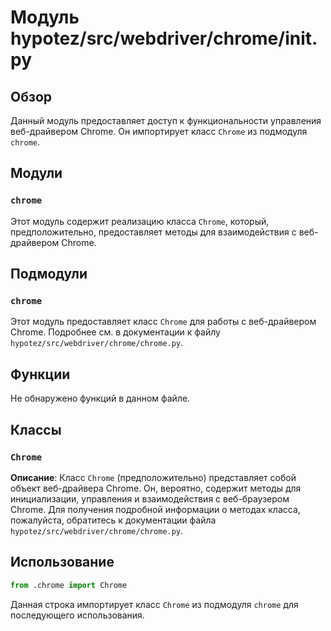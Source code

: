 # Модуль hypotez/src/webdriver/chrome/__init__.py

## Обзор

Данный модуль предоставляет доступ к функциональности управления веб-драйвером Chrome. Он импортирует класс `Chrome` из подмодуля `chrome`.


## Модули

### `chrome`

Этот модуль содержит реализацию класса `Chrome`, который, предположительно, предоставляет методы для взаимодействия с веб-драйвером Chrome.


## Подмодули

### `chrome`

Этот модуль предоставляет класс `Chrome` для работы с веб-драйвером Chrome. Подробнее см. в документации к файлу `hypotez/src/webdriver/chrome/chrome.py`.


## Функции

Не обнаружено функций в данном файле.


## Классы

### `Chrome`

**Описание**:  Класс `Chrome` (предположительно) представляет собой объект веб-драйвера Chrome. Он, вероятно, содержит методы для инициализации, управления и взаимодействия с веб-браузером Chrome.  Для получения подробной информации о методах класса, пожалуйста, обратитесь к документации файла `hypotez/src/webdriver/chrome/chrome.py`.


## Использование

```python
from .chrome import Chrome
```

Данная строка импортирует класс `Chrome` из подмодуля `chrome` для последующего использования.